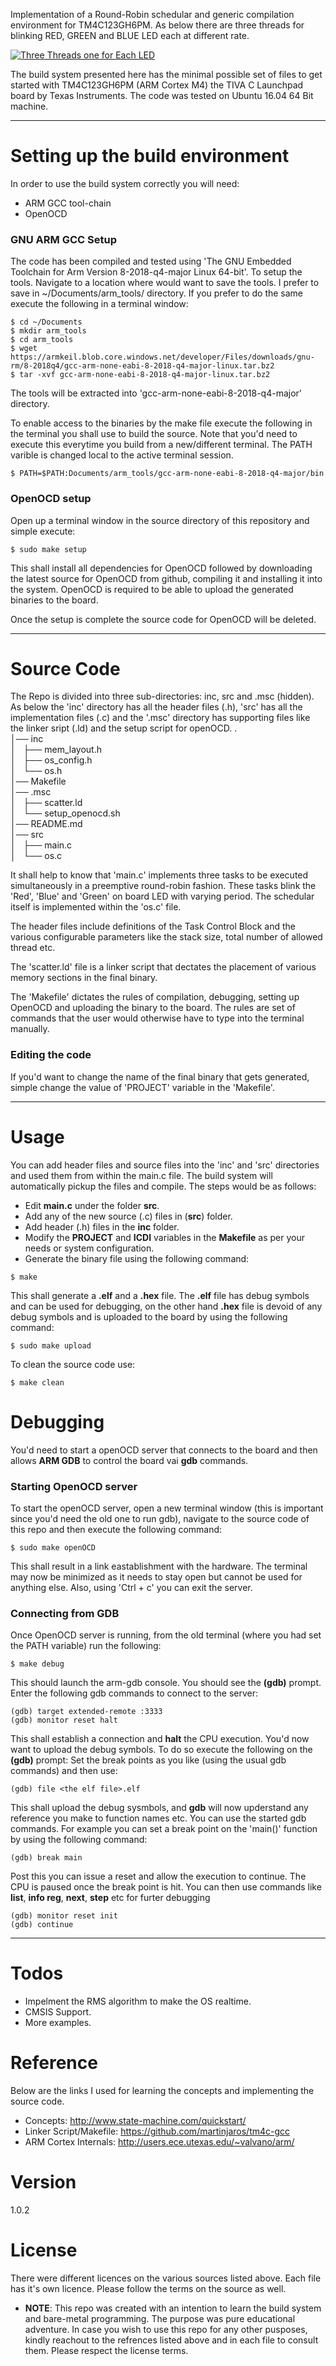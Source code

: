 Implementation of a Round-Robin schedular and generic compilation environment for TM4C123GH6PM. As below there are three threads for blinking RED, GREEN and BLUE LED each at different rate.

[![Three Threads one for Each LED](https://img.youtube.com/vi/W4Z3fABs5BY/0.jpg)](https://www.youtube.com/watch?v=W4Z3fABs5BY)

The build system presented here has the minimal possible set of files to get started with TM4C123GH6PM (ARM Cortex M4) the TIVA C Launchpad board by Texas Instruments. The code was tested on Ubuntu 16.04 64 Bit machine.

<hr />

# Setting up the build environment
In order to use the build system correctly you will need:
- ARM GCC tool-chain
- OpenOCD
### GNU ARM GCC Setup
The code has been compiled and tested using 'The GNU Embedded Toolchain for Arm Version 8-2018-q4-major Linux 64-bit'. To setup the tools. Navigate to a location where would want to save the tools. I prefer to save in ~/Documents/arm_tools/ directory. If you prefer to do the same execute the following in a terminal window:
```
$ cd ~/Documents
$ mkdir arm_tools
$ cd arm_tools
$ wget https://armkeil.blob.core.windows.net/developer/Files/downloads/gnu-rm/8-2018q4/gcc-arm-none-eabi-8-2018-q4-major-linux.tar.bz2
$ tar -xvf gcc-arm-none-eabi-8-2018-q4-major-linux.tar.bz2
```
The tools will be extracted into 'gcc-arm-none-eabi-8-2018-q4-major' directory.

To enable access to the binaries by the make file execute the following in the terminal you shall use to build the source. Note that you'd need to execute this everytime you build from a new/different terminal. The PATH varible is changed local to the active terminal session.

```
$ PATH=$PATH:Documents/arm_tools/gcc-arm-none-eabi-8-2018-q4-major/bin
```

### OpenOCD setup
Open up a terminal window in the source directory of this repository and simple execute:
```
$ sudo make setup
```
This shall install all dependencies for OpenOCD followed by downloading the latest source for OpenOCD from github, compiling it and installing it into the system. OpenOCD is required to be able to upload the generated binaries to the board.

Once the setup is complete the source code for OpenOCD will be deleted.

<hr />

# Source Code
The Repo is divided into three sub-directories: inc, src and .msc (hidden). As below the 'inc' directory has all the header files (.h), 'src' has all the implementation files (.c) and the '.msc' directory has supporting files like the linker sript (.ld) and the setup script for openOCD.
.<br />
│── inc<br />
│   ├── mem_layout.h<br />
│   ├── os_config.h<br />
│   └── os.h<br />
│── Makefile<br />
│── .msc<br />
│   ├── scatter.ld<br />
│   └── setup_openocd.sh<br />
│── README.md<br />
│── src<br />
│   ├── main.c<br />
│   └── os.c<br />

It shall help to know that 'main.c' implements three tasks to be executed simultaneously in a preemptive round-robin fashion. These tasks blink the 'Red', 'Blue' and 'Green' on board LED with varying period. The schedular itself is implemented within the 'os.c' file.

The header files include definitions of the Task Control Block and the various configurable parameters like the stack size, total number of allowed thread etc.

The 'scatter.ld' file is a linker script that dectates the placement of various memory sections in the final binary.

The 'Makefile' dictates the rules of compilation, debugging, setting up OpenOCD and uploading the binary to the board. The rules are set of commands that the user would otherwise have to type into the terminal manually.

### Editing the code
  If you'd want to change the name of the final binary that gets generated, simple change the value of 'PROJECT' variable in the 'Makefile'.

<hr />

# Usage
You can add header files and source files into the 'inc' and 'src' directories and used them from within the main.c file. The build system will automatically pickup the files and compile. The steps would be as follows:
- Edit **main.c** under the folder **src**.
- Add any of the new source (.c) files in (**src**) folder.
- Add header (.h) files in the **inc** folder.
- Modify the **PROJECT** and **ICDI** variables in the **Makefile** as per your needs or system configuration.
- Generate the binary file using the following command:
```
$ make
```
This shall generate a **.elf** and a **.hex** file. The **.elf** file has debug symbols and can be used for debugging, on the other hand **.hex** file is devoid of any debug symbols and is uploaded to the board by using the following command:
```
$ sudo make upload
```
To clean the source code use:
```
$ make clean
```

# Debugging
You'd need to start a openOCD server that connects to the board and then allows **ARM GDB** to control the board vai **gdb** commands.

### Starting OpenOCD server
To start the openOCD server, open a new terminal window (this is important since you'd need the old one to run gdb), navigate to the source code of this repo and then execute the following command:
```
$ sudo make openOCD
```
This shall result in a link eastablishment with the hardware. The terminal may now be minimized as it needs to stay open but cannot be used for anything else. Also, using 'Ctrl + c' you can exit the server.

### Connecting from GDB
Once OpenOCD server is running, from the old terminal (where you had set the PATH variable) run the following:
```
$ make debug
```
This should launch the arm-gdb console. You should see the **(gdb)** prompt. Enter the following gdb commands to connect to the server:
```
(gdb) target extended-remote :3333
(gdb) monitor reset halt
```
This shall establish a connection and **halt** the CPU execution. You'd now want to upload the debug symbols. To do so execute the following on the **(gdb)** prompt:
Set the break points as you like (using the usual gdb commands) and then use:
```
(gdb) file <the elf file>.elf
```
This shall upload the debug sysmbols, and **gdb** will now upderstand any reference you make to function names etc. You can use the started gdb commands. For example you can set a break point on the 'main()' function by using the following command:

```
(gdb) break main
```
Post this you can issue a reset and allow the execution to continue. The CPU is paused once the break point is hit. You can then use commands like **list**, **info reg**, **next**, **step** etc for furter debugging
```
(gdb) monitor reset init
(gdb) continue
```
<hr />

# Todos
 - Impelment the RMS algorithm to make the OS realtime.
 - CMSIS Support.
 - More examples.

# Reference
Below are the links I used for learning the concepts and implementing the source code.
- Concepts: http://www.state-machine.com/quickstart/
- Linker Script/Makefile: https://github.com/martinjaros/tm4c-gcc
- ARM Cortex Internals: http://users.ece.utexas.edu/~valvano/arm/

# Version
1.0.2

# License
There were different licences on the various sources listed above. Each file has it's own licence. Please follow the terms on the source as well.
- **NOTE**: This repo was created with an intention to learn the build system and bare-metal programming. The purpose was pure educational adventure. In case you wish to use this repo for any other pusposes, kindly reachout to the refrences listed above and in each file to consult them. Please respect the license terms.

